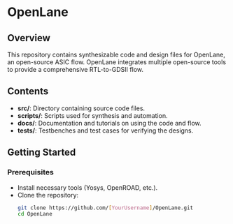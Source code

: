 # OpenLane

## Overview

This repository contains synthesizable code and design files for OpenLane, an open-source ASIC flow. OpenLane integrates multiple open-source tools to provide a comprehensive RTL-to-GDSII flow.

## Contents

- **src/**: Directory containing source code files.
- **scripts/**: Scripts used for synthesis and automation.
- **docs/**: Documentation and tutorials on using the code and flow.
- **tests/**: Testbenches and test cases for verifying the designs.

## Getting Started

### Prerequisites

- Install necessary tools (Yosys, OpenROAD, etc.).
- Clone the repository:
  ```bash
  git clone https://github.com/[YourUsername]/OpenLane.git
  cd OpenLane
